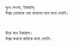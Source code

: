 দুঃখ পেওনা, ইকারাস; <br/>
ঈশ্বর তোমাকে মেঘ বানাবেন বলে
ডানা দেননি। <br/>

<br/>

উড়ে যাও ইকারাস। <br/>
ঈশ্বর কখনো কাউকে ডানা দেননি। 
